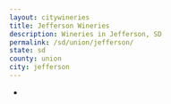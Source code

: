 ```yaml
---
layout: citywineries
title: Jefferson Wineries
description: Wineries in Jefferson, SD
permalink: /sd/union/jefferson/
state: sd
county: union
city: jefferson
---
```

-

